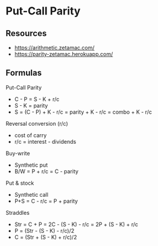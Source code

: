 Put-Call Parity
=======
## Resources
- https://arithmetic.zetamac.com/
- https://parity-zetamac.herokuapp.com/

## Formulas
Put-Call Parity
- C - P = S - K + r/c
- S - K = parity
- S = (C - P) + K - r/c = parity + K - r/c = combo + K - r/c 

Reversal conversion (r/c)
- cost of carry
- r/c = interest - dividends

Buy-write
- Synthetic put
- B/W = P + r/c = C - parity

Put & stock
- Synthetic call
- P+S = C - r/c = P + parity

Straddles
- Str = C + P = 2C - (S - K) - r/c = 2P + (S - K) + r/c
- P = (Str - (S - K) - r/c)/2
- C = (Str + (S - K) + r/c)/2
